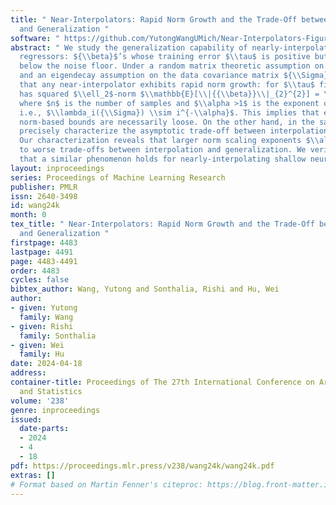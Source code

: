 ```yaml
---
title: " Near-Interpolators: Rapid Norm Growth and the Trade-Off between Interpolation
  and Generalization "
software: " https://github.com/YutongWangUMich/Near-Interpolators-Figures "
abstract: " We study the generalization capability of nearly-interpolating linear
  regressors: ${\\beta}$’s whose training error $\\tau$ is positive but small, i.e.,
  below the noise floor. Under a random matrix theoretic assumption on the data distribution
  and an eigendecay assumption on the data covariance matrix ${\\Sigma}$, we demonstrate
  that any near-interpolator exhibits rapid norm growth: for $\\tau$ fixed, ${\\beta}$
  has squared $\\ell_2$-norm $\\mathbb{E}[\\|{{\\beta}}\\|_{2}^{2}] = \\Omega(n^{\\alpha})$
  where $n$ is the number of samples and $\\alpha >1$ is the exponent of the eigendecay,
  i.e., $\\lambda_i({\\Sigma}) \\sim i^{-\\alpha}$. This implies that existing data-independent
  norm-based bounds are necessarily loose. On the other hand, in the same regime we
  precisely characterize the asymptotic trade-off between interpolation and generalization.
  Our characterization reveals that larger norm scaling exponents $\\alpha$ correspond
  to worse trade-offs between interpolation and generalization. We verify empirically
  that a similar phenomenon holds for nearly-interpolating shallow neural networks. "
layout: inproceedings
series: Proceedings of Machine Learning Research
publisher: PMLR
issn: 2640-3498
id: wang24k
month: 0
tex_title: " Near-Interpolators: Rapid Norm Growth and the Trade-Off between Interpolation
  and Generalization "
firstpage: 4483
lastpage: 4491
page: 4483-4491
order: 4483
cycles: false
bibtex_author: Wang, Yutong and Sonthalia, Rishi and Hu, Wei
author:
- given: Yutong
  family: Wang
- given: Rishi
  family: Sonthalia
- given: Wei
  family: Hu
date: 2024-04-18
address:
container-title: Proceedings of The 27th International Conference on Artificial Intelligence
  and Statistics
volume: '238'
genre: inproceedings
issued:
  date-parts:
  - 2024
  - 4
  - 18
pdf: https://proceedings.mlr.press/v238/wang24k/wang24k.pdf
extras: []
# Format based on Martin Fenner's citeproc: https://blog.front-matter.io/posts/citeproc-yaml-for-bibliographies/
---
```

